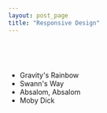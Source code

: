 ```yaml
---
layout: post_page
title: "Responsive Design"
---
```

<div id="array-highlight" class="example">
  <pre id="array-highlight-list">
  </pre>
</div>
<div id="array-highlight-select" class="example">
  <pre id="array-highlight-select-list">
  </pre>
</div>
<div id="ul-highlight-select" class="example">
   <ul id="ul-highlight-select-list">
      <li>Gravity's Rainbow</li>
      <li>Swann's Way</li>
      <li>Absalom, Absalom</li>
      <li>Moby Dick</li>
   </ul>
</div>
<script type="text/javascript" src="/js/jquery.min.js"></script>
<script type="text/javascript" src="/js/bacon.js"></script>
<script type="text/javascript" src="/js/bacon-model.js"></script>
<script type="text/javascript" src="/js/bacon-jquery.js"></script>
<script type="text/javascript" src="/js/responsive-design-csp.js"></script>
